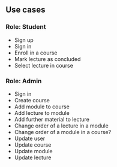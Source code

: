 ## Use cases

### Role: Student
- Sign up
- Sign in
- Enroll in a course
- Mark lecture as concluded
- Select lecture in course

### Role: Admin
- Sign in
- Create course
- Add module to course
- Add lecture to module
- Add further material to lecture
- Change order of a lecture in a module
- Change order of a module in a course?
- Update user
- Update course
- Update module
- Update lecture